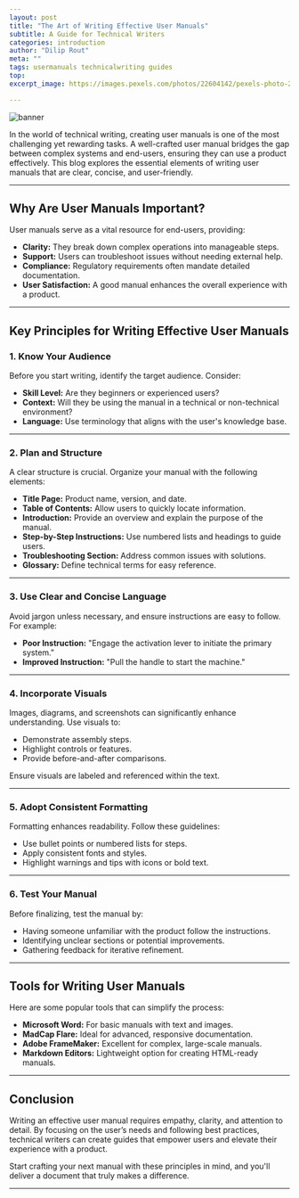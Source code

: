 ```yaml
---
layout: post
title: "The Art of Writing Effective User Manuals"
subtitle: A Guide for Technical Writers
categories: introduction
author: "Dilip Rout"
meta: ""
tags: usermanuals technicalwriting guides
top: 
excerpt_image: https://images.pexels.com/photos/22604142/pexels-photo-22604142/free-photo-of-new-samsung-smartphone.jpeg?auto=compress&cs=tinysrgb&w=1260&h=750&dpr=1

---
```

![banner](https://images.pexels.com/photos/22604142/pexels-photo-22604142/free-photo-of-new-samsung-smartphone.jpeg?auto=compress&cs=tinysrgb&w=1260&h=750&dpr=1)


In the world of technical writing, creating user manuals is one of the most challenging yet rewarding tasks. A well-crafted user manual bridges the gap between complex systems and end-users, ensuring they can use a product effectively. This blog explores the essential elements of writing user manuals that are clear, concise, and user-friendly.

---

## Why Are User Manuals Important?

User manuals serve as a vital resource for end-users, providing:

- **Clarity:** They break down complex operations into manageable steps.
- **Support:** Users can troubleshoot issues without needing external help.
- **Compliance:** Regulatory requirements often mandate detailed documentation.
- **User Satisfaction:** A good manual enhances the overall experience with a product.

---

## Key Principles for Writing Effective User Manuals

### 1. **Know Your Audience**

Before you start writing, identify the target audience. Consider:

- **Skill Level:** Are they beginners or experienced users?
- **Context:** Will they be using the manual in a technical or non-technical environment?
- **Language:** Use terminology that aligns with the user's knowledge base.

---

### 2. **Plan and Structure**

A clear structure is crucial. Organize your manual with the following elements:

- **Title Page:** Product name, version, and date.
- **Table of Contents:** Allow users to quickly locate information.
- **Introduction:** Provide an overview and explain the purpose of the manual.
- **Step-by-Step Instructions:** Use numbered lists and headings to guide users.
- **Troubleshooting Section:** Address common issues with solutions.
- **Glossary:** Define technical terms for easy reference.

---

### 3. **Use Clear and Concise Language**

Avoid jargon unless necessary, and ensure instructions are easy to follow. For example:

- **Poor Instruction:** "Engage the activation lever to initiate the primary system."
- **Improved Instruction:** "Pull the handle to start the machine."

---

### 4. **Incorporate Visuals**

Images, diagrams, and screenshots can significantly enhance understanding. Use visuals to:

- Demonstrate assembly steps.
- Highlight controls or features.
- Provide before-and-after comparisons.

Ensure visuals are labeled and referenced within the text.

---

### 5. **Adopt Consistent Formatting**

Formatting enhances readability. Follow these guidelines:

- Use bullet points or numbered lists for steps.
- Apply consistent fonts and styles.
- Highlight warnings and tips with icons or bold text.

---

### 6. **Test Your Manual**

Before finalizing, test the manual by:

- Having someone unfamiliar with the product follow the instructions.
- Identifying unclear sections or potential improvements.
- Gathering feedback for iterative refinement.

---

## Tools for Writing User Manuals

Here are some popular tools that can simplify the process:

- **Microsoft Word:** For basic manuals with text and images.
- **MadCap Flare:** Ideal for advanced, responsive documentation.
- **Adobe FrameMaker:** Excellent for complex, large-scale manuals.
- **Markdown Editors:** Lightweight option for creating HTML-ready manuals.

---

## Conclusion

Writing an effective user manual requires empathy, clarity, and attention to detail. By focusing on the user’s needs and following best practices, technical writers can create guides that empower users and elevate their experience with a product.

Start crafting your next manual with these principles in mind, and you'll deliver a document that truly makes a difference.

---

